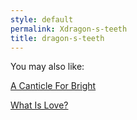 ```yaml
---
style: default
permalink: Xdragon-s-teeth
title: dragon-s-teeth
---
```

You may also like:

[A Canticle For Bright](http://scp-wiki.net/a-canticle-for-bright)

[What Is Love?](http://scp-wiki.net/whatislove)
